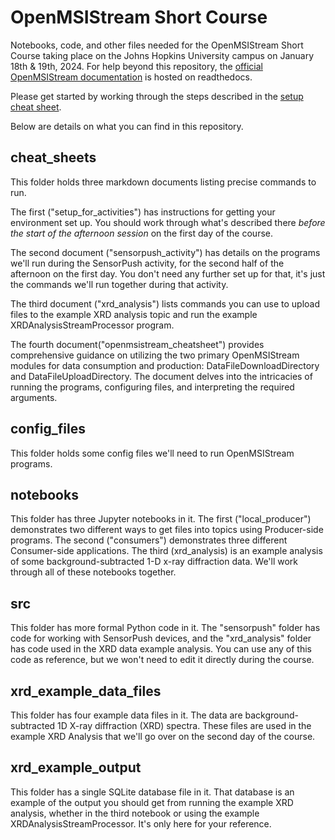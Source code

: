 # OpenMSIStream Short Course

Notebooks, code, and other files needed for the OpenMSIStream Short Course taking place on the Johns Hopkins University campus on January 18th & 19th, 2024. For help beyond this repository, the [official OpenMSIStream documentation](https://openmsistream.readthedocs.io/en/latest/index.html) is hosted on readthedocs.

Please get started by working through the steps described in the [setup cheat sheet](https://github.com/openmsi/openmsistream_short_course/blob/main/cheat_sheets/01_setup_for_activities.md).

Below are details on what you can find in this repository.

## cheat_sheets

This folder holds three markdown documents listing precise commands to run. 

The first ("setup_for_activities") has instructions for getting your environment set up. You should work through what's described there *before the start of the afternoon session* on the first day of the course.

The second document ("sensorpush_activity") has details on the programs we'll run during the SensorPush activity, for the second half of the afternoon on the first day. You don't need any further set up for that, it's just the commands we'll run together during that activity.

The third document ("xrd_analysis") lists commands you can use to upload files to the example XRD analysis topic and run the example XRDAnalysisStreamProcessor program.

The fourth document("openmsistream_cheatsheet") provides comprehensive guidance on utilizing the two primary OpenMSIStream modules for data consumption and production: DataFileDownloadDirectory and DataFileUploadDirectory. The document delves into the intricacies of running the programs, configuring files, and interpreting the required arguments.








## config_files

This folder holds some config files we'll need to run OpenMSIStream programs.

## notebooks

This folder has three Jupyter notebooks in it. The first ("local_producer") demonstrates two different ways to get files into topics using Producer-side programs. The second ("consumers") demonstrates three different Consumer-side applications. The third (xrd_analysis) is an example analysis of some background-subtracted 1-D x-ray diffraction data. We'll work through all of these notebooks together.

## src

This folder has more formal Python code in it. The "sensorpush" folder has code for working with SensorPush devices, and the "xrd_analysis" folder has code used in the XRD data example analysis. You can use any of this code as reference, but we won't need to edit it directly during the course.

## xrd_example_data_files

This folder has four example data files in it. The data are background-subtracted 1D X-ray diffraction (XRD) spectra. These files are used in the example XRD Analysis that we'll go over on the second day of the course.

## xrd_example_output

This folder has a single SQLite database file in it. That database is an example of the output you should get from running the example XRD analysis, whether in the third notebook or using the example XRDAnalysisStreamProcessor. It's only here for your reference.
